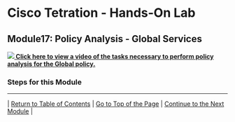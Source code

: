 # Cisco Tetration - Hands-On Lab
  
## Module17: Policy Analysis - Global Services


<a href="https://cisco-tetration-hol-content.s3.amazonaws.com/videos/17_policy_analysis_global_services.mp4" style="font-weight:bold" title="Policy Analysis - OpenCart Policies"><img src="https://tetration.guru/cisco-tetration-hol/labguide/diagrams/images/video_icon_mini.png"> Click here to view a video of the tasks necessary to perform policy analysis for the Global policy.</a>


### Steps for this Module  

--- 

| [Return to Table of Contents](https://tetration.guru/cisco-tetration-hol/labguide/) | [Go to Top of the Page](https://tetration.guru/cisco-tetration-hol/labguide/module17/) | [Continue to the Next Module](https://tetration.guru/cisco-tetration-hol/labguide/module18/) |